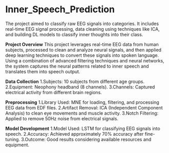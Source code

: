 # Inner_Speech_Prediction
The project aimed to classify raw EEG signals into categories. It includes real-time EEG signal processing, data cleaning using techniques like ICA, and building DL models to classify inner thoughts into their class.

**Project Overview**
This project leverages real-time EEG data from human subjects, processed to clean and analyze neural signals, and then applied deep learning techniques to convert these signals into spoken language. Using a combination of advanced filtering techniques and neural networks, the system captures the neural patterns related to inner speech and translates them into speech output.

**Data Collection**
                        1.Subjects: 10 subjects from different age groups.
                        2.Equipment: Neophony headband (8 channels).
                        3.Channels: Captured electrical activity from different brain regions.
                        
**Preprocessing**
                        1.Library Used: MNE for loading, filtering, and processing EEG data from EDF files.
                        2.Artifact Removal: ICA (Independent Component Analysis) to clean eye movements and muscle activity.
                        3.Notch Filtering: Applied to remove 50Hz noise from electrical signals.
                        
**Model Development**
                        1.Model Used: LSTM for classifying EEG signals into speech.
                        2.Accuracy: Achieved approximately 70% accuracy after fine-tuning.
                        3.Outcome: Good results considering available resources and equipment.
